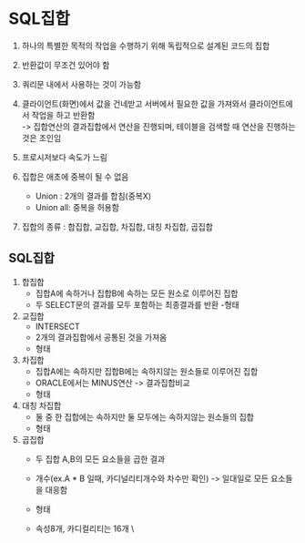 # SQL집합

1. 하나의 특별한 목적의 작업을 수행하기 위해 독립적으로 설계된 코드의 집합
2. 반환값이 무조건 있어야 함
3. 쿼리문 내에서 사용하는 것이 가능함
4. 클라이언트(화면)에서 값을 건네받고 서버에서 필요한 값을 가져와서 클라이언트에서 작업을 하고 반환함
<br>-> 집합연산의 결과집합에서 연산을 진행되며, 테이블을 검색할 때 연산을 진행하는 것은 조인임

5. 프로시저보다 속도가 느림
6. 집합은 애초에 중복이 될 수 없음
    - Union : 2개의 결과를 합침(중복X)
    - Union all: 중복을 허용함
7. 집합의 종류 : 합집합, 교집합, 차집합, 대칭 차집합, 곱집합

## SQL집합

1. 합집합
    - 집합A에 속하거나 집합B에 속하는 모든 원소로 이루어진 집합
    - 두 SELECT문의 결과를 모두 포함하는 최종결과를 반환
    -형태
2. 교집합
    - INTERSECT
    - 2개의 결과집합에서 공통된 것을 가져옴
    - 형태
3. 차집합
    - 집합A에는 속하지만 집합B에는 속하지않는 원소들로 이루어진 집합
    - ORACLE에서는 MINUS연산 -> 결과집합비교
    - 형태
4. 대칭 차집합
    - 둘 중 한 집합에는 속하지만 둘 모두에는 속하지않는 원소들의 집합
    - 형태
5. 곱집합
    - 두 집합 A,B의 모든 요소들을 곱한 결과
    - 개수(ex.A * B 일때, 카디널리티개수와 차수만 확인) -> 일대일로 모든 요소들을 대응함
    - 형태

    - 속성8개, 카디컬리티는 16개
\